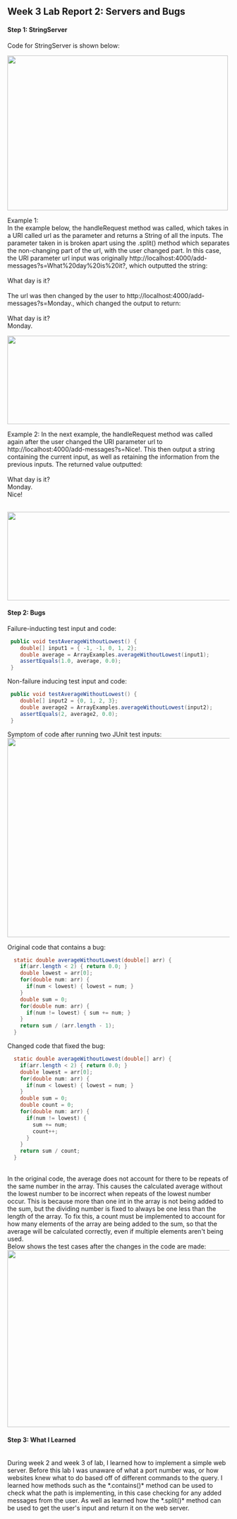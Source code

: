 ## Week 3 Lab Report 2: Servers and Bugs
#### Step 1: StringServer
Code for StringServer is shown below:

<img src="https://user-images.githubusercontent.com/122492769/215405868-c064c86a-cc64-4d4c-a58b-2ac794c59e3c.png" width="500" height="350"> 

Example 1: <br>
In the example below, the handleRequest method was called, which takes in a URI called url as the parameter and returns a String of all the inputs. The parameter taken in is broken apart using the .split() method which separates the non-changing part of the url, with the user changed part. In this case, the URI parameter url input was originally http://localhost:4000/add-messages?s=What%20day%20is%20it?, which outputted the string: <br>
<br>
What day is it? <br>
<br>
The url was then changed by the user to http://localhost:4000/add-messages?s=Monday., which changed the output to return: <br>
<br>
What day is it? <br>
Monday. <br>

<img src="https://user-images.githubusercontent.com/122492769/215407508-6a6357bb-3f56-4e95-872e-253694fde05f.png" width="700" height="200"> 



Example 2:
In the next example, the handleRequest method was called again after the user changed the URI parameter url to http://localhost:4000/add-messages?s=Nice!. This then output a string containing the current input, as well as retaining the information from the previous inputs. The returned value outputted: <br>
<br>
What day is it? <br>
Monday. <br>
Nice! <br>
<br>

<img src="https://user-images.githubusercontent.com/122492769/215408296-a125d116-f00c-41ea-ba90-2062f5c14307.png" width="700" height="200"> 

#### Step 2: Bugs

Failure-inducting test input and code:

```java
 public void testAverageWithoutLowest() {
    double[] input1 = { -1, -1, 0, 1, 2};
    double average = ArrayExamples.averageWithoutLowest(input1);
    assertEquals(1.0, average, 0.0);
 }
```

Non-failure inducing test input and code:

```java
 public void testAverageWithoutLowest() {
    double[] input2 = {0, 1, 2, 3};
    double average2 = ArrayExamples.averageWithoutLowest(input2);
    assertEquals(2, average2, 0.0);
 }
```

Symptom of code after running two JUnit test inputs:
<br>
<img src="https://user-images.githubusercontent.com/122492769/215606753-c73c7c23-349e-4145-b91d-a1a42e6cdf11.png" width="600" height="450"> 
<br>

Original code that contains a bug:

```java
  static double averageWithoutLowest(double[] arr) {
    if(arr.length < 2) { return 0.0; }
    double lowest = arr[0];
    for(double num: arr) {
      if(num < lowest) { lowest = num; }
    }
    double sum = 0;
    for(double num: arr) {
      if(num != lowest) { sum += num; }
    }
    return sum / (arr.length - 1);
  }
  ```

Changed code that fixed the bug:
```java
  static double averageWithoutLowest(double[] arr) {
    if(arr.length < 2) { return 0.0; }
    double lowest = arr[0];
    for(double num: arr) {
      if(num < lowest) { lowest = num; }
    }
    double sum = 0;
    double count = 0;
    for(double num: arr) {
      if(num != lowest) { 
        sum += num; 
        count++;
      }
    }
    return sum / count;
  }
  ```
<br>
In the original code, the average does not account for there to be repeats of the same number in the array. This causes the calculated average without the lowest number to be incorrect when repeats of the lowest number occur. This is because more than one int in the array is not being added to the sum, but the dividing number is fixed to always be one less than the length of the array. To fix this, a count must be implemented to account for how many elements of the array are being added to the sum, so that the average will be calculated correctly, even if multiple elements aren't being used.
<br>
Below shows the test cases after the changes in the code are made:
<br>
<img src="https://user-images.githubusercontent.com/122492769/215609741-5edab7eb-364b-4051-9842-741f0a94e4ca.png" width="650" height="400"> 
<br>

#### Step 3: What I Learned
<br>
During week 2 and week 3 of lab, I learned how to implement a simple web server. Before this lab I was unaware of what a port number was, or how websites knew what to do based off of different commands to the query. I learned how methods such as the  *.contains()* method can be used to check what the path is implementing, in this case checking for any added messages from the user. As well as learned how the  *.split()* method can be used to get the user's input and return it on the web server.
